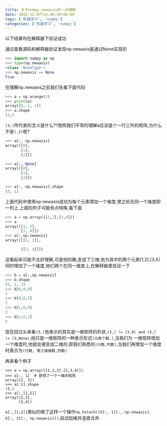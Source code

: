 ```yaml
---
title: 关于numpy.newaxis的一点理解
date: 2018-12-07T14:40:18+08:00
tags: ['机器学习', 'numpy']
categories: ['机器学习', 'numpy']
---
```

以下结果均在解释器下验证成功

通过查看源码和解释器验证发现np.newaxis是通过None实现的

```Python
>>> import numpy as np
>>> type(np.newaxis)
<class 'NoneType'>
>>> np.newaxis == None
True
```
在理解np.newaxis之前我们先看下面代码

```Python
>>> a = np.arange(3) 
>>> print(a)
array([0, 1, 2])
>>> a.shape
(3,)
```

`(3,)`所代表的含义是什么??按照我们平常的理解a应该是个一行三列的矩阵,为什么不是`(,3)`呢?

```Python
>>> a[:, np.newaxis]
array([[0],
       [1],
       [2]])

>>> a[:, None]
array([[0],
       [1],
       [2]])

>>> a[:, np.newaxis].shape
(3, 1)

```
上面代码中使用np.newaxis成功为每个元素增加一个维度,使之处在同一个维度即一列上,上面的列子可能有点特殊,看下面
```Python
>>> a = np.array([[1,2],[3,4]])
>>> a
array([[1, 2],
       [3, 4]])
>>> a[:,np.newaxis]
array([[[1, 2]],

       [[3, 4]]])
```
这看起来可能不太好理解,可是他的确,变成了三维,他为其中的两个元素[1,2],[3,4]同时增加了一个维度,他们两个在同一维度上,在解释器里验证一下
```Python
>>> b = a[:,np.newaxis]
>>> b.shape
(2, 1, 2)
>>> b[0,0,0]
1
>>> b[0,0,1]
2
>>> b[1,0,0]
3
>>> b[1,0,1]
4
```
现在回过头来看`(3,)`他表示的其实是一维矩阵的形状,`(3,) != (3,0) and (3,) != (3,None)`,他只是一维矩阵的一种表示形式`(元素个数,)`,当我们为
一维矩阵增加一个维度时,他就会便变成二维的,即我们熟悉的`(行数,列数)`,当我们再增加一个维度时表示为`(行数, 第三维维数,列数)`

再来看个例子
```
>>> a = np.array([[1,2,3],[2,3,4]])
>>> a[:, 1]  # 获得了一个一维的矩阵
array([2, 3])
>>> a[:1].shape  
(3,)
>>> a[:,[1,2]] 
array([2,3],
      [3,4])
```
`a[:,[1,2]]`类似的做了这样一个操作`np.hstack([X[:, 1][:, np.newaxis], X[:, 3][:, np.newaxis]])`,自动加维并竖直合并.


